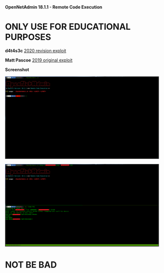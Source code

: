 **OpenNetAdmin 18.1.1 - Remote Code Execution**

# ONLY USE FOR EDUCATIONAL PURPOSES

**d4t4s3c** [2020 revision exploit](https://github.com/d4t4s3c/OpenNetAdmin18.1.1RCE)
  
**Matt Pascoe** [2019 original exploit](https://www.exploit-db.com/exploits/47691)

**Screenshot**

![](/screenshot1.png)

![](/screenshot2.png)

# NOT BE BAD
